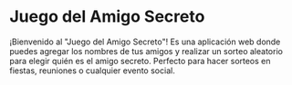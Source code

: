 # Juego del Amigo Secreto

¡Bienvenido al "Juego del Amigo Secreto"! Es una aplicación web donde puedes agregar los nombres de tus amigos y realizar un sorteo aleatorio para elegir quién es el amigo secreto. Perfecto para hacer sorteos en fiestas, reuniones o cualquier evento social.
